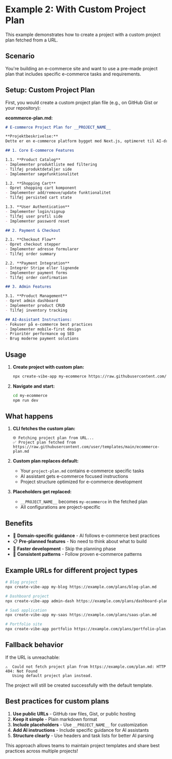 # Example 2: With Custom Project Plan

This example demonstrates how to create a project with a custom project plan fetched from a URL.

## Scenario

You're building an e-commerce site and want to use a pre-made project plan that includes specific e-commerce tasks and requirements.

## Setup: Custom Project Plan

First, you would create a custom project plan file (e.g., on GitHub Gist or your repository):

**ecommerce-plan.md:**
```markdown
# E-commerce Project Plan for __PROJECT_NAME__

**Projektbeskrivelse:**
Dette er en e-commerce platform bygget med Next.js, optimeret til AI-drevet udvikling.

## 1. Core E-commerce Features

1.1. **Product Catalog**
- Implementer produktliste med filtering
- Tilføj produktdetaljer side
- Implementer søgefunktionalitet

1.2. **Shopping Cart**
- Opret shopping cart komponent
- Implementer add/remove/update funktionalitet
- Tilføj persisted cart state

1.3. **User Authentication**
- Implementer login/signup
- Tilføj user profil side
- Implementer password reset

## 2. Payment & Checkout

2.1. **Checkout Flow**
- Opret checkout stepper
- Implementer adresse formularer
- Tilføj order summary

2.2. **Payment Integration**
- Integrér Stripe eller lignende
- Implementer payment forms
- Tilføj order confirmation

## 3. Admin Features

3.1. **Product Management**
- Opret admin dashboard
- Implementer product CRUD
- Tilføj inventory tracking

## AI-Assistant Instructions:
- Fokuser på e-commerce best practices
- Implementer mobile-first design
- Prioritér performance og SEO
- Brug moderne payment solutions
```

## Usage

1. **Create project with custom plan:**
   ```bash
   npx create-vibe-app my-ecommerce https://raw.githubusercontent.com/user/templates/main/ecommerce-plan.md
   ```

2. **Navigate and start:**
   ```bash
   cd my-ecommerce
   npm run dev
   ```

## What happens

1. **CLI fetches the custom plan:**
   ```
   🌐 Fetching project plan from URL...
   ✅ Project plan fetched from https://raw.githubusercontent.com/user/templates/main/ecommerce-plan.md
   ```

2. **Custom plan replaces default:**
   - Your `project-plan.md` contains e-commerce specific tasks
   - AI assistant gets e-commerce focused instructions
   - Project structure optimized for e-commerce development

3. **Placeholders get replaced:**
   - `__PROJECT_NAME__` becomes `my-ecommerce` in the fetched plan
   - All configurations are project-specific

## Benefits

- 🎯 **Domain-specific guidance** - AI follows e-commerce best practices
- 📋 **Pre-planned features** - No need to think about what to build
- 🚀 **Faster development** - Skip the planning phase
- 🎨 **Consistent patterns** - Follow proven e-commerce patterns

## Example URLs for different project types

```bash
# Blog project
npx create-vibe-app my-blog https://example.com/plans/blog-plan.md

# Dashboard project  
npx create-vibe-app admin-dash https://example.com/plans/dashboard-plan.md

# SaaS application
npx create-vibe-app my-saas https://example.com/plans/saas-plan.md

# Portfolio site
npx create-vibe-app portfolio https://example.com/plans/portfolio-plan.md
```

## Fallback behavior

If the URL is unreachable:
```
⚠️  Could not fetch project plan from https://example.com/plan.md: HTTP 404: Not Found
   Using default project plan instead.
```

The project will still be created successfully with the default template.

## Best practices for custom plans

1. **Use public URLs** - GitHub raw files, Gist, or public hosting
2. **Keep it simple** - Plain markdown format
3. **Include placeholders** - Use `__PROJECT_NAME__` for customization
4. **Add AI instructions** - Include specific guidance for AI assistants
5. **Structure clearly** - Use headers and task lists for better AI parsing

This approach allows teams to maintain project templates and share best practices across multiple projects! 
